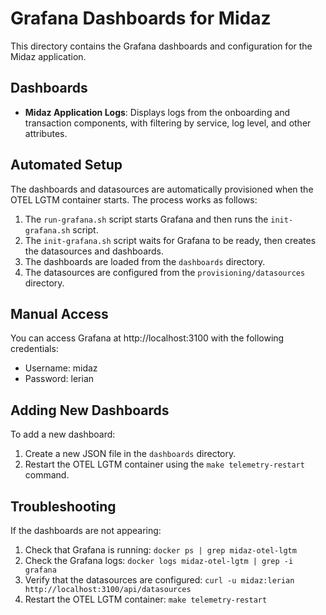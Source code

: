 # Grafana Dashboards for Midaz

This directory contains the Grafana dashboards and configuration for the Midaz application.

## Dashboards

- **Midaz Application Logs**: Displays logs from the onboarding and transaction components, with filtering by service, log level, and other attributes.

## Automated Setup

The dashboards and datasources are automatically provisioned when the OTEL LGTM container starts. The process works as follows:

1. The `run-grafana.sh` script starts Grafana and then runs the `init-grafana.sh` script.
2. The `init-grafana.sh` script waits for Grafana to be ready, then creates the datasources and dashboards.
3. The dashboards are loaded from the `dashboards` directory.
4. The datasources are configured from the `provisioning/datasources` directory.

## Manual Access

You can access Grafana at http://localhost:3100 with the following credentials:

- Username: midaz
- Password: lerian

## Adding New Dashboards

To add a new dashboard:

1. Create a new JSON file in the `dashboards` directory.
2. Restart the OTEL LGTM container using the `make telemetry-restart` command.

## Troubleshooting

If the dashboards are not appearing:

1. Check that Grafana is running: `docker ps | grep midaz-otel-lgtm`
2. Check the Grafana logs: `docker logs midaz-otel-lgtm | grep -i grafana`
3. Verify that the datasources are configured: `curl -u midaz:lerian http://localhost:3100/api/datasources`
4. Restart the OTEL LGTM container: `make telemetry-restart` 